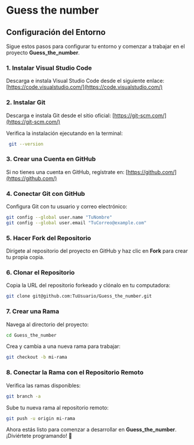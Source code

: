 # Guess the number

## Configuración del Entorno

Sigue estos pasos para configurar tu entorno y comenzar a trabajar en el proyecto **Guess_the_number**.

### 1. Instalar Visual Studio Code
Descarga e instala Visual Studio Code desde el siguiente enlace:
[https://code.visualstudio.com/](https://code.visualstudio.com/)

### 2. Instalar Git
Descarga e instala Git desde el sitio oficial:
[https://git-scm.com/](https://git-scm.com/)

Verifica la instalación ejecutando en la terminal:
```sh
 git --version
```

### 3. Crear una Cuenta en GitHub
Si no tienes una cuenta en GitHub, regístrate en:
[https://github.com/](https://github.com/)

### 4. Conectar Git con GitHub
Configura Git con tu usuario y correo electrónico:
```sh
git config --global user.name "TuNombre"
git config --global user.email "TuCorreo@example.com"
```

### 5. Hacer Fork del Repositorio
Dirígete al repositorio del proyecto en GitHub y haz clic en **Fork** para crear tu propia copia.

### 6. Clonar el Repositorio
Copia la URL del repositorio forkeado y clónalo en tu computadora:
```sh
git clone git@github.com:TuUsuario/Guess_the_number.git
```

### 7. Crear una Rama
Navega al directorio del proyecto:
```sh
cd Guess_the_number
```
Crea y cambia a una nueva rama para trabajar:
```sh
git checkout -b mi-rama
```

### 8. Conectar la Rama con el Repositorio Remoto
Verifica las ramas disponibles:
```sh
git branch -a
```
Sube tu nueva rama al repositorio remoto:
```sh
git push -u origin mi-rama
```

Ahora estás listo para comenzar a desarrollar en **Guess_the_number**. ¡Diviértete programando! 🚀

